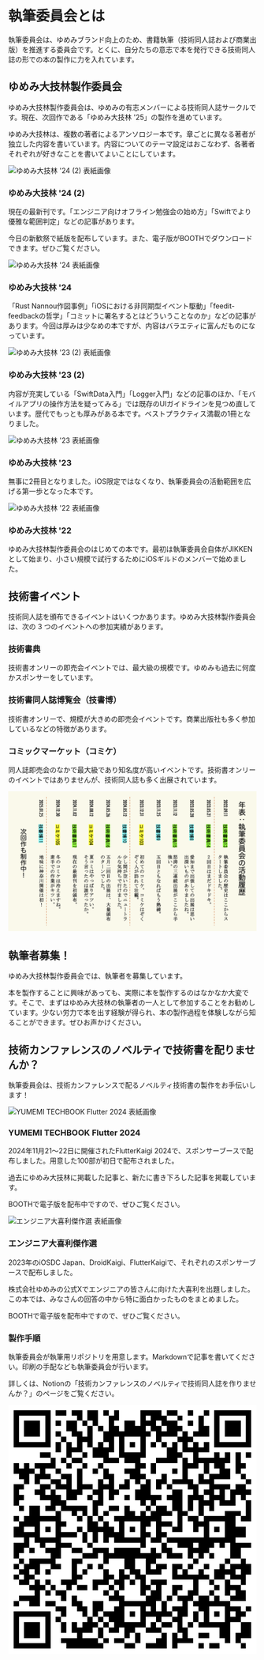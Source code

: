 # 執筆委員会とは

執筆委員会は、ゆめみブランド向上のため、書籍執筆（技術同人誌および商業出版）を推進する委員会です。とくに、自分たちの意志で本を発行できる技術同人誌の形での本の製作に力を入れています。

## ゆめみ大技林製作委員会

ゆめみ大技林製作委員会は、ゆめみの有志メンバーによる技術同人誌サークルです。現在、次回作である「ゆめみ大技林 '25」の製作を進めています。

ゆめみ大技林は、複数の著者によるアンソロジー本です。章ごとに異なる著者が独立した内容を書いています。内容についてのテーマ設定はおこなわず、各著者それぞれが好きなことを書いてよいことにしています。

<section class="book">
    <div class="container">
        <div class="cover">
            <img src="https://booth.pximg.net/b21e770c-f2f3-4020-94d7-1808078be9be/i/6282725/db8cc858-7fb4-42e6-bb28-fdc7f89f9530.png" alt="ゆめみ大技林 '24 (2) 表紙画像" />
        </div>
        <div class="detail">
            <h3>ゆめみ大技林 '24 (2)</h3>
            <p>現在の最新刊です。「エンジニア向けオフライン勉強会の始め方」「Swiftでより優雅な範囲判定」などの記事があります。</p>
            <p>今日の新歓祭で紙版を配布しています。また、電子版がBOOTHでダウンロードできます。ぜひご覧ください。</p>
        </div>
    </div>
</section>

<section class="book">
    <div class="container">
        <div class="cover">
            <img src="https://booth.pximg.net/b21e770c-f2f3-4020-94d7-1808078be9be/i/5701456/08746bd4-202b-4ceb-979f-5faa2f2b811d.jpg" alt="ゆめみ大技林 '24 表紙画像" />
        </div>
        <div class="detail">
            <h3>ゆめみ大技林 '24</h3>
            <p>「Rust Nannou作図事例」「iOSにおける非同期型イベント駆動」「feedit-feedbackの哲学」「コミットに署名するとはどういうことなのか」などの記事があります。今回は厚みは少なめの本ですが、内容はバラエティに富んだものになっています。</p>
        </div>
    </div>
</section>

<section class="book">
    <div class="container">
        <div class="cover">
            <img src="https://booth.pximg.net/b21e770c-f2f3-4020-94d7-1808078be9be/i/5237542/ccac13d4-f9a1-4d84-a0a5-0ec58b1620c1.png" alt="ゆめみ大技林 '23 (2) 表紙画像" />
        </div>
        <div class="detail">
            <h3>ゆめみ大技林 '23 (2)</h3>
            <p>内容が充実している「SwiftData入門」「Logger入門」などの記事のほか、「モバイルアプリの操作方法を疑ってみる」では既存のUIガイドラインを見つめ直しています。歴代でもっとも厚みがある本です。ベストプラクティス満載の1冊となりました。</p>
        </div>
    </div>
</section>

<section class="book">
    <div class="container">
        <div class="cover">
            <img src="https://booth.pximg.net/b21e770c-f2f3-4020-94d7-1808078be9be/i/4790963/04dba170-642b-4d6c-aab2-476fab521466.jpg" alt="ゆめみ大技林 '23 表紙画像" />
        </div>
        <div class="detail">
            <h3>ゆめみ大技林 '23</h3>
            <p>無事に2冊目となりました。iOS限定ではなくなり、執筆委員会の活動範囲を広げる第一歩となった本です。</p>
        </div>
    </div>
</section>

<section class="book">
    <div class="container">
        <div class="cover">
            <img src="https://booth.pximg.net/b21e770c-f2f3-4020-94d7-1808078be9be/i/4790802/bf8b7b28-c36c-4c24-961c-8ba908771576.jpg" alt="ゆめみ大技林 '22 表紙画像" />
        </div>
        <div class="detail">
            <h3>ゆめみ大技林 '22</h3>
            <p>ゆめみ大技林製作委員会のはじめての本です。最初は執筆委員会自体がJIKKENとして始まり、小さい規模で試行するためにiOSギルドのメンバーで始めました。</p>
        </div>
    </div>
</section>

## 技術書イベント

技術同人誌を頒布できるイベントはいくつかあります。ゆめみ大技林製作委員会は、次の 3 つのイベントへの参加実績があります。

### 技術書典

技術書オンリーの即売会イベントでは、最大級の規模です。ゆめみも過去に何度かスポンサーをしています。

### 技術書同人誌博覧会（技書博）

技術書オンリーで、規模が大きめの即売会イベントです。商業出版社も多く参加しているなどの特徴があります。

### コミックマーケット（コミケ）

同人誌即売会のなかで最大級であり知名度が高いイベントです。技術書オンリーのイベントではありませんが、技術同人誌も多く出展されています。

![](./images/history.png)

## 執筆者募集！

ゆめみ大技林製作委員会では、執筆者を募集しています。

本を製作することに興味があっても、実際に本を製作するのはなかなか大変です。そこで、まずはゆめみ大技林の執筆者の一人として参加することをお勧めしています。少ない労力で本を出す経験が得られ、本の製作過程を体験しながら知ることができます。ぜひお声かけください。

## 技術カンファレンスのノベルティで技術書を配りませんか？

執筆委員会は、技術カンファレンスで配るノベルティ技術書の製作をお手伝いします！

<section class="book">
    <div class="container">
        <div class="cover">
            <img src="https://booth.pximg.net/b21e770c-f2f3-4020-94d7-1808078be9be/i/6322258/60626a6e-759d-494a-bae3-1fdd2156a82a.png" alt="YUMEMI TECHBOOK Flutter 2024 表紙画像" />
        </div>
        <div class="detail">
            <h3>YUMEMI TECHBOOK Flutter 2024</h3>
            <p>2024年11月21〜22日に開催されたFlutterKaigi 2024で、スポンサーブースで配布しました。用意した100部が初日で配布されました。</p>
            <p>過去にゆめみ大技林に掲載した記事と、新たに書き下ろした記事を掲載しています。</p>
            <p>BOOTHで電子版を配布中ですので、ぜひご覧ください。</p>
        </div>
    </div>
</section>

<section class="book">
    <div class="container">
        <div class="cover">
            <img src="https://booth.pximg.net/b21e770c-f2f3-4020-94d7-1808078be9be/i/5244030/d81c2cfb-467e-4077-84b2-b3f29b725506.png" alt="エンジニア大喜利傑作選 表紙画像" />
        </div>
        <div class="detail">
            <h3>エンジニア大喜利傑作選</h3>
            <p>2023年のiOSDC Japan、DroidKaigi、FlutterKaigiで、それぞれのスポンサーブースで配布しました。</p>
            <p>株式会社ゆめみの公式Xでエンジニアの皆さんに向けた大喜利を出題しました。この本では、みなさんの回答の中から特に面白かったものをまとめました。</p>
            <p>BOOTHで電子版を配布中ですので、ぜひご覧ください。</p>
        </div>
    </div>
</section>

<section class="text-image">
    <div class="container">
        <div class="text">
            <h3>製作手順</h3>
            <p>執筆委員会が執筆用リポジトリを用意します。Markdownで記事を書いてください。印刷の手配なども執筆委員会が行います。</p>
            <p>詳しくは、Notionの「技術カンファレンスのノベルティで技術同人誌を作りませんか？」のページをご覧ください。</p>
        </div>
        <div class="image">
            <img src="./images/novelty.png" />
        </div>
    </div>
</section>
